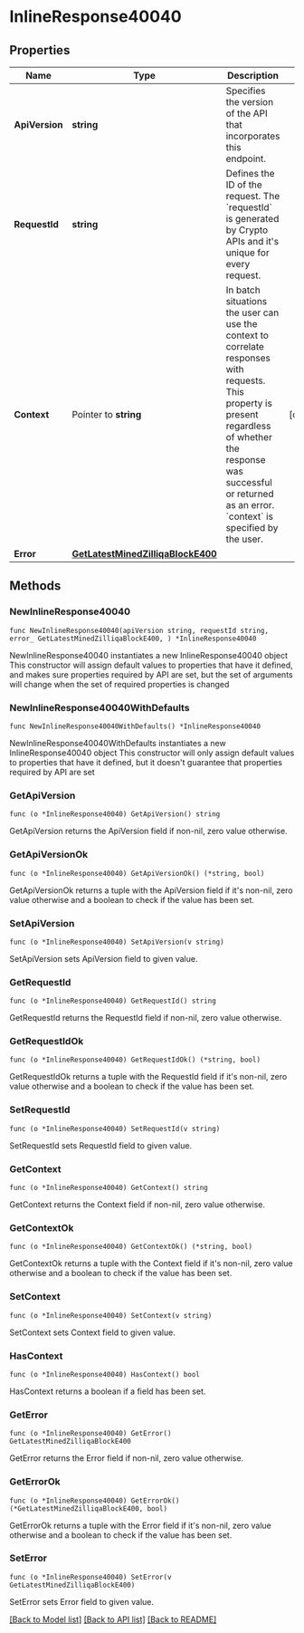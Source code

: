 # InlineResponse40040

## Properties

Name | Type | Description | Notes
------------ | ------------- | ------------- | -------------
**ApiVersion** | **string** | Specifies the version of the API that incorporates this endpoint. | 
**RequestId** | **string** | Defines the ID of the request. The &#x60;requestId&#x60; is generated by Crypto APIs and it&#39;s unique for every request. | 
**Context** | Pointer to **string** | In batch situations the user can use the context to correlate responses with requests. This property is present regardless of whether the response was successful or returned as an error. &#x60;context&#x60; is specified by the user. | [optional] 
**Error** | [**GetLatestMinedZilliqaBlockE400**](GetLatestMinedZilliqaBlockE400.md) |  | 

## Methods

### NewInlineResponse40040

`func NewInlineResponse40040(apiVersion string, requestId string, error_ GetLatestMinedZilliqaBlockE400, ) *InlineResponse40040`

NewInlineResponse40040 instantiates a new InlineResponse40040 object
This constructor will assign default values to properties that have it defined,
and makes sure properties required by API are set, but the set of arguments
will change when the set of required properties is changed

### NewInlineResponse40040WithDefaults

`func NewInlineResponse40040WithDefaults() *InlineResponse40040`

NewInlineResponse40040WithDefaults instantiates a new InlineResponse40040 object
This constructor will only assign default values to properties that have it defined,
but it doesn't guarantee that properties required by API are set

### GetApiVersion

`func (o *InlineResponse40040) GetApiVersion() string`

GetApiVersion returns the ApiVersion field if non-nil, zero value otherwise.

### GetApiVersionOk

`func (o *InlineResponse40040) GetApiVersionOk() (*string, bool)`

GetApiVersionOk returns a tuple with the ApiVersion field if it's non-nil, zero value otherwise
and a boolean to check if the value has been set.

### SetApiVersion

`func (o *InlineResponse40040) SetApiVersion(v string)`

SetApiVersion sets ApiVersion field to given value.


### GetRequestId

`func (o *InlineResponse40040) GetRequestId() string`

GetRequestId returns the RequestId field if non-nil, zero value otherwise.

### GetRequestIdOk

`func (o *InlineResponse40040) GetRequestIdOk() (*string, bool)`

GetRequestIdOk returns a tuple with the RequestId field if it's non-nil, zero value otherwise
and a boolean to check if the value has been set.

### SetRequestId

`func (o *InlineResponse40040) SetRequestId(v string)`

SetRequestId sets RequestId field to given value.


### GetContext

`func (o *InlineResponse40040) GetContext() string`

GetContext returns the Context field if non-nil, zero value otherwise.

### GetContextOk

`func (o *InlineResponse40040) GetContextOk() (*string, bool)`

GetContextOk returns a tuple with the Context field if it's non-nil, zero value otherwise
and a boolean to check if the value has been set.

### SetContext

`func (o *InlineResponse40040) SetContext(v string)`

SetContext sets Context field to given value.

### HasContext

`func (o *InlineResponse40040) HasContext() bool`

HasContext returns a boolean if a field has been set.

### GetError

`func (o *InlineResponse40040) GetError() GetLatestMinedZilliqaBlockE400`

GetError returns the Error field if non-nil, zero value otherwise.

### GetErrorOk

`func (o *InlineResponse40040) GetErrorOk() (*GetLatestMinedZilliqaBlockE400, bool)`

GetErrorOk returns a tuple with the Error field if it's non-nil, zero value otherwise
and a boolean to check if the value has been set.

### SetError

`func (o *InlineResponse40040) SetError(v GetLatestMinedZilliqaBlockE400)`

SetError sets Error field to given value.



[[Back to Model list]](../README.md#documentation-for-models) [[Back to API list]](../README.md#documentation-for-api-endpoints) [[Back to README]](../README.md)


